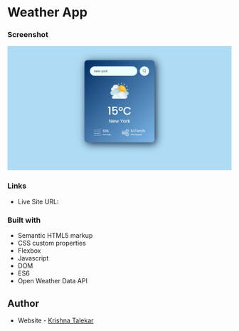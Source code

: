 # Weather App

### Screenshot

![](./Images/weather-app-javascript.png)

### Links

- Live Site URL: []()

### Built with

- Semantic HTML5 markup
- CSS custom properties
- Flexbox
- Javascript
- DOM
- ES6
- Open Weather Data API

## Author

- Website - [Krishna Talekar](https://github.com/krishnatalekar)
